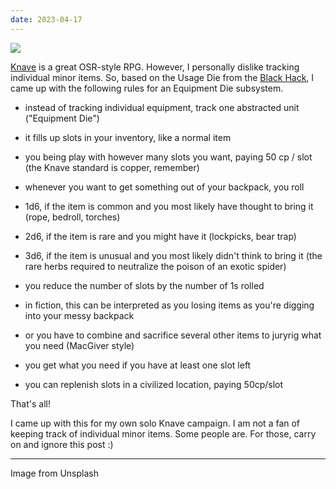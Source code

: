 ```yaml
---
date: 2023-04-17
---
```

  

![](https://i.imgur.com/ubv4X5T.jpg)

  

[Knave](https://www.drivethrurpg.com/product/250888/Knave) is a great OSR-style RPG. However, I personally dislike tracking individual minor items. So, based on the Usage Die from the [Black Hack](https://www.drivethrurpg.com/product/255088/the-black-hack-second-edition), I came up with the following rules for an Equipment Die subsystem.

  

- instead of tracking individual equipment, track one abstracted unit ("Equipment Die")

- it fills up slots in your inventory, like a normal item

- you being play with however many slots you want, paying 50 cp / slot (the Knave standard is copper, remember)

- whenever you want to get something out of your backpack, you roll

- 1d6, if the item is common and you most likely have thought to bring it (rope, bedroll, torches)

- 2d6, if the item is rare and you might have it (lockpicks, bear trap)

- 3d6, if the item is unusual and you most likely didn't think to bring it (the rare herbs required to neutralize the poison of an exotic spider)

- you reduce the number of slots by the number of 1s rolled

- in fiction, this can be interpreted as you losing items as you're digging into your messy backpack

- or you have to combine and sacrifice several other items to juryrig what you need (MacGiver style)

- you get what you need if you have at least one slot left

- you can replenish slots in a civilized location, paying 50cp/slot

  

That's all!

  

I came up with this for my own solo Knave campaign. I am not a fan of keeping track of individual minor items. Some people are. For those, carry on and ignore this post :)

  

---

  

Image from Unsplash